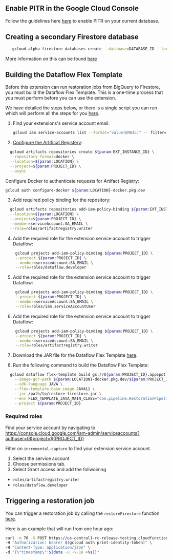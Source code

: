 ## Enable PITR in the Google Cloud Console

Follow the guidelines here [here](https://firebase.google.com/docs/firestore/use-pitr#gcloud) to enable PITR on your current database.

## Creating a secondary Firestore database

```bash
   gcloud alpha firestore databases create --database=DATABASE_ID --location=LOCATION --type=firestore-native --project=${param:PROJECT_ID}
```

More information on this can be found [here](https://cloud.google.com/sdk/gcloud/reference/alpha/firestore/databases/create)

## Building the Dataflow Flex Template

Before this extension can run restoration jobs from BigQuery to Firestore, you must build the Dataflow Flex Template. This is a one-time process that you must perform before you can use the extension.

We have detailed the steps below, or there is a single script you can run which will perform all the steps for you [here](https://github.com/GoogleCloudPlatform/firebase-extensions/blob/main/firestore-incremental-capture/install/run.sh).

1. Find your extensions's service account email:

   ```bash
   gcloud iam service-accounts list --format="value(EMAIL)" -- filter="displayName='Firebase Extensions ${param:EXT_INSTANCE_ID} service account' AND DISABLED=False" --project="${param:PROJECT_ID}
   ```

2. [Configure the Artificat Registery](https://cloud.google.com/dataflow/docs/guides/templates/using-flex-templates?hl=en#configure):

```bash
  gcloud artifacts repositories create ${param:EXT_INSTANCE_ID} \
  --repository-format=docker \
  --location=${param:LOCATION} \
  --project=${param:PROJECT_ID} \
  --async
```

Configure Docker to authenticate requests for Artifact Registry:

```bash
gcloud auth configure-docker ${param:LOCATION}-docker.pkg.dev
```

3. Add required policy binding for the repository:

```bash
  gcloud artifacts repositories add-iam-policy-binding ${param:EXT_INSTANCE_ID} \
  --location=${param:LOCATION} \
  --project=${param:PROJECT_ID} \
  --member=serviceAccount:SA_EMAIL \
  --role=roles/artifactregistry.writer
```

4. Add the required role for the extension service account to trigger Dataflow:

   ```bash
    gcloud projects add-iam-policy-binding ${param:PROJECT_ID} \
    --project ${param:PROJECT_ID} \
    --member=serviceAccount:SA_EMAIL \
    --role=roles/dataflow.developer
   ```

5. Add the required role for the extension service account to trigger Dataflow:

   ```bash
    gcloud projects add-iam-policy-binding ${param:PROJECT_ID} \
    --project ${param:PROJECT_ID} \
    --member=serviceAccount:SA_EMAIL \
    --role=roles/iam.serviceAccountUser
   ```

6. Add the required role for the extension service account to trigger Dataflow:

   ```bash
    gcloud projects add-iam-policy-binding ${param:PROJECT_ID} \
    --project ${param:PROJECT_ID} \
    --member=serviceAccount:SA_EMAIL \
    --role=roles/artifactregistry.writer
   ```

7. Download the JAR file for the Dataflow Flex Template [here](https://github.com/GoogleCloudPlatform/firebase-extensions/tree/main/firestore-incremental-capture-pipeline/target/restore-firestore.jar).
8. Run the following command to build the Dataflow Flex Template:

```bash
  gcloud dataflow flex-template build gs://${param:PROJECT_ID}.appspot.com/${param:EXT_INSTANCE_ID}-dataflow-restore \
    --image-gcr-path ${param:LOCATION}-docker.pkg.dev/${param:PROJECT_ID}/${param:EXT_INSTANCE_ID}/dataflow/restore:latest \
    --sdk-language JAVA \
    --flex-template-base-image JAVA11 \
    --jar /path/to/restore-firestore.jar \
    --env FLEX_TEMPLATE_JAVA_MAIN_CLASS="com.pipeline.RestorationPipeline" \
    --project ${param:PROJECT_ID}
```

### Required roles

Find your service account by navigating to https://console.cloud.google.com/iam-admin/serviceaccounts?authuser=0&project=${PROJECT_ID}

Filter on `incremental-capture` to find your extension service account.

1. Select the service account
2. Choose permissions tab.
3. Select Grant access and add the follwoimng

- `roles/artifactregistry.writer`
- `roles/dataflow.developer`

## Triggering a restoration job

You can trigger a restoration job by calling the `restoreFirestore` function [here](https://${LOCATION}-${POJECT_ID}.cloudfunctions.net/${EXT_INSTANCE_ID}).

Here is an example that will run from one hour ago:

```bash
curl -m 70 -X POST https://us-central1-rc-release-testing.cloudfunctions.net/ext-firestore-incremental-capture-onHttpRunRestoration \
-H "Authorization: bearer $(gcloud auth print-identity-token)" \
-H "Content-Type: application/json" \
-d "{\"timestamp\":$(date -u -v-1H +%s)}"


```
